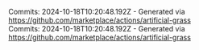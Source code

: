 Commits: 2024-10-18T10:20:48.192Z - Generated via https://github.com/marketplace/actions/artificial-grass
<br>
Commits: 2024-10-18T10:20:48.192Z - Generated via https://github.com/marketplace/actions/artificial-grass
<br>
